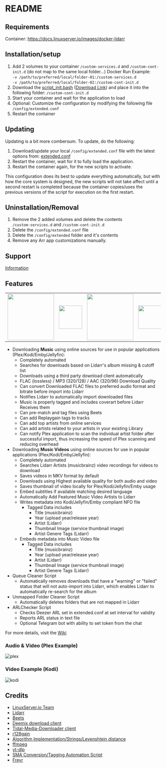 # README

## Requirements

Container: <https://docs.linuxserver.io/images/docker-lidarr>  

## Installation/setup

1. Add 2 volumes to your container
   `/custom-services.d` and `/custom-cont-init.d` (do not map to the same local folder...)
   Docker Run Example:<br>
   `-v /path/to/preferred/local/folder-01:/custom-services.d`<br>
   `-v /path/to/preferred/local/folder-02:/custom-cont-init.d`
2. Download the [script_init.bash](https://github.com/RandomNinjaAtk/arr-scripts/blob/main/lidarr/scripts_init.bash) ([Download Link](https://raw.githubusercontent.com/RandomNinjaAtk/arr-scripts/main/lidarr/scripts_init.bash)) and place it into the following folder:
   `/custom-cont-init.d`
3. Start your container and wait for the application to load
4. Optional: Customize the configuration by modifying the following file `/config/extended.conf`
5. Restart the container
  
## Updating

Updating is a bit more combersum. To update, do the following:

1. Download/update your local `/config/extended.conf` file with the latest options from: [extended.conf](https://github.com/RandomNinjaAtk/arr-scripts/blob/main/lidarr/extended.conf)
2. Restart the container, wait for it to fully load the application.
3. Restart the container again, for the new scripts to activate.

This configuration does its best to update everything automatically, but with how the core system is designed, the new scripts will not take affect until a second restart is completed because the container copies/uses the previous versions of the script for execution on the first restart.

## Uninstallation/Removal  

1. Remove the 2 added volumes and delete the contents<br>
   `/custom-services.d` and `/custom-cont-init.d`
1. Delete the `/config/extended.conf` file
1. Delete the `/config/extended` folder and it's contents
1. Remove any Arr app customizations manually.

## Support
[Information](https://github.com/RandomNinjaAtk/arr-scripts/tree/main?tab=readme-ov-file#support-info)


## Features

<table>
  <tr>
    <td><img src="https://github.com/RandomNinjaAtk/docker-lidarr-extended/raw/main/.github/lidarr.png" width="150"></td>
    <td><img src="https://github.com/RandomNinjaAtk/docker-lidarr-extended/raw/main/.github/plus.png" width="75"></td>
    <td><img src="https://github.com/RandomNinjaAtk/docker-lidarr-extended/raw/main/.github/music.png" width="150"></td>
    <td><img src="https://github.com/RandomNinjaAtk/docker-lidarr-extended/raw/main/.github/plus.png" width="75"></td>
    <td><img src="https://github.com/RandomNinjaAtk/docker-lidarr-extended/raw/main/.github/video.png" width="150"></td>
  </tr>
 </table>

* Downloading **Music** using online sources for use in popular applications (Plex/Kodi/Emby/Jellyfin):
  * Completely automated
  * Searches for downloads based on Lidarr's album missing & cutoff list
  * Downloads using a third party download client automatically
  * FLAC (lossless) / MP3 (320/128) / AAC (320/96) Download Quality
  * Can convert Downloaded FLAC files to preferred audio format and bitrate before import into Lidarr
  * Notifies Lidarr to automatically import downloaded files
  * Music is properly tagged and includes coverart before Lidarr Receives them
  * Can pre-match and tag files using Beets
  * Can add Replaygain tags to tracks
  * Can add top artists from online services
  * Can add artists related to your artists in your existing Library
  * Can notify Plex application to scan the individual artist folder after successful import, thus increasing the speed of Plex scanning and reducing overhead
* Downloading **Music Videos** using online sources for use in popular applications (Plex/Kodi/Emby/Jellyfin):
  * Completely automated
  * Searches Lidarr Artists (musicbrainz) video recordings for videos to download
  * Saves videos in MKV format by default
  * Downloads using Highest available quality for both audio and video
  * Saves thumbnail of video locally for Plex/Kodi/Jellyfin/Emby usage
  * Embed subtitles if available matching desired language
  * Automatically Add Featured Music Video Artists to Lidarr
  * Writes metadata into Kodi/Jellyfin/Emby compliant NFO file
    * Tagged Data includes
      * Title (musicbrainz)
      * Year (upload year/release year)
      * Artist (Lidarr)
      * Thumbnail Image (service thumbnail image)
      * Artist Genere Tags (Lidarr)
  * Embeds metadata into Music Video file
    * Tagged Data includes
      * Title (musicbrainz)
      * Year (upload year/release year)
      * Artist (Lidarr)
      * Thumbnail Image (service thumbnail image)
      * Artist Genere Tags (Lidarr)
* Queue Cleaner Script
  * Automatically removes downloads that have a "warning" or "failed" status that will not auto-import into Lidarr, which enables Lidarr to automatically re-search for the album
* Unmapped Folder Cleaner Script
  * Automatically deletes folders that are not mapped in Lidarr
* ARLChecker Script
  * Checks Deezer ARL set in extended.conf at set interval for validity
  * Reports ARL status in text file
  * Optional Telegram bot with ability to set token from the chat

For more details, visit the [Wiki](https://github.com/RandomNinjaAtk/arr-scripts/wiki/Lidarr)

### Audio & Video (Plex Example)

![plex](https://github.com/RandomNinjaAtk/docker-lidarr-extended/raw/main/.github/plex.png)

### Video Example (Kodi)

![kodi](https://github.com/RandomNinjaAtk/docker-lidarr-extended/raw/main/.github/kodi-music-videos.png)

## Credits

* [LinuxServer.io Team](https://github.com/linuxserver/docker-lidarr)
* [Lidarr](https://lidarr.audio/)
* [Beets](https://beets.io/)
* [Deemix download client](https://deemix.app/)
* [Tidal-Media-Downloader client](https://github.com/yaronzz/Tidal-Media-Downloader)
* [r128gain](https://github.com/desbma/r128gain)
* [Algorithm Implementation/Strings/Levenshtein distance](https://en.wikibooks.org/wiki/Algorithm_Implementation/Strings/Levenshtein_distance)
* [ffmpeg](https://ffmpeg.org/)
* [yt-dlp](https://github.com/yt-dlp/yt-dlp)
* [SMA Conversion/Tagging Automation Script](https://github.com/mdhiggins/sickbeard_mp4_automator)
* [Freyr](https://github.com/miraclx/freyr-js)

